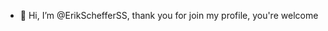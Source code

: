 - 👋 Hi, I’m @ErikSchefferSS, thank you for join my profile, you're welcome
  
<!---
ErikSchefferSS/ErikSchefferSS is a ✨ special ✨ repository because its `README.md` (this file) appears on your GitHub profile.
You can click the Preview link to take a look at your changes.
--->
